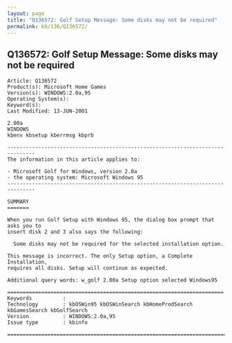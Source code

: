 ```yaml
---
layout: page
title: "Q136572: Golf Setup Message: Some disks may not be required"
permalink: kb/136/Q136572/
---
```


## Q136572: Golf Setup Message: Some disks may not be required

	Article: Q136572
	Product(s): Microsoft Home Games
	Version(s): WINDOWS:2.0a,95
	Operating System(s): 
	Keyword(s): 
	Last Modified: 13-JUN-2001
	
	2.00a
	WINDOWS
	kbenv kbsetup kberrmsg kbprb
	
	-------------------------------------------------------------------------------
	The information in this article applies to:
	
	- Microsoft Golf for Windows, version 2.0a 
	- the operating system: Microsoft Windows 95 
	-------------------------------------------------------------------------------
	
	SUMMARY
	=======
	
	When you run Golf Setup with Windows 95, the dialog box prompt that asks you to
	insert disk 2 and 3 also says the following:
	
	  Some disks may not be required for the selected installation option.
	
	This message is incorrect. The only Setup option, a Complete Installation,
	requires all disks. Setup will continue as expected.
	
	Additional query words: w_golf 2.00a Setup option selected Windows95
	
	======================================================================
	Keywords          :  
	Technology        : kbOSWin95 kbOSWinSearch kbHomeProdSearch kbGamesSearch kbGolfSearch
	Version           : WINDOWS:2.0a,95
	Issue type        : kbinfo
	
	=============================================================================
	
